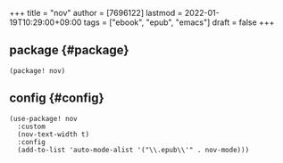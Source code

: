 +++
title = "nov"
author = [7696122]
lastmod = 2022-01-19T10:29:00+09:00
tags = ["ebook", "epub", "emacs"]
draft = false
+++

## package {#package}

```elisp
(package! nov)
```


## config {#config}

```elisp
(use-package! nov
  :custom
  (nov-text-width t)
  :config
  (add-to-list 'auto-mode-alist '("\\.epub\\'" . nov-mode)))
```
